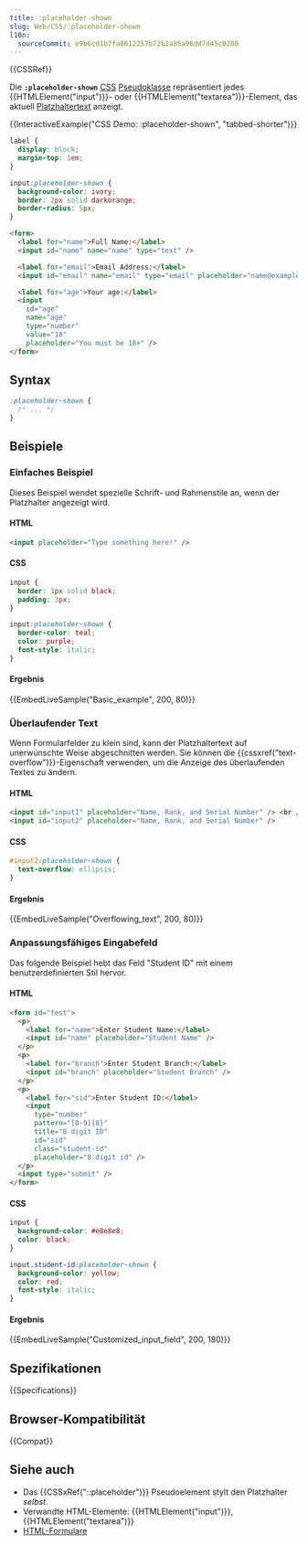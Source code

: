 ```yaml
---
title: :placeholder-shown
slug: Web/CSS/:placeholder-shown
l10n:
  sourceCommit: e9b6cd1b7fa8612257b72b2a85a96dd7d45c0200
---
```


{{CSSRef}}

Die **`:placeholder-shown`** [CSS](/de/docs/Web/CSS) [Pseudoklasse](/de/docs/Web/CSS/Pseudo-classes) repräsentiert jedes {{HTMLElement("input")}}- oder {{HTMLElement("textarea")}}-Element, das aktuell [Platzhaltertext](/de/docs/Web/HTML/Reference/Elements/input#placeholder) anzeigt.

{{InteractiveExample("CSS Demo: :placeholder-shown", "tabbed-shorter")}}

```css interactive-example
label {
  display: block;
  margin-top: 1em;
}

input:placeholder-shown {
  background-color: ivory;
  border: 2px solid darkorange;
  border-radius: 5px;
}
```

```html interactive-example
<form>
  <label for="name">Full Name:</label>
  <input id="name" name="name" type="text" />

  <label for="email">Email Address:</label>
  <input id="email" name="email" type="email" placeholder="name@example.com" />

  <label for="age">Your age:</label>
  <input
    id="age"
    name="age"
    type="number"
    value="18"
    placeholder="You must be 18+" />
</form>
```

## Syntax

```css
:placeholder-shown {
  /* ... */
}
```

## Beispiele

### Einfaches Beispiel

Dieses Beispiel wendet spezielle Schrift- und Rahmenstile an, wenn der Platzhalter angezeigt wird.

#### HTML

```html
<input placeholder="Type something here!" />
```

#### CSS

```css
input {
  border: 1px solid black;
  padding: 3px;
}

input:placeholder-shown {
  border-color: teal;
  color: purple;
  font-style: italic;
}
```

#### Ergebnis

{{EmbedLiveSample("Basic_example", 200, 80)}}

### Überlaufender Text

Wenn Formularfelder zu klein sind, kann der Platzhaltertext auf unerwünschte Weise abgeschnitten werden. Sie können die {{cssxref("text-overflow")}}-Eigenschaft verwenden, um die Anzeige des überlaufenden Textes zu ändern.

#### HTML

```html
<input id="input1" placeholder="Name, Rank, and Serial Number" /> <br /><br />
<input id="input2" placeholder="Name, Rank, and Serial Number" />
```

#### CSS

```css
#input2:placeholder-shown {
  text-overflow: ellipsis;
}
```

#### Ergebnis

{{EmbedLiveSample("Overflowing_text", 200, 80)}}

### Anpassungsfähiges Eingabefeld

Das folgende Beispiel hebt das Feld "Student ID" mit einem benutzerdefinierten Stil hervor.

#### HTML

```html
<form id="test">
  <p>
    <label for="name">Enter Student Name:</label>
    <input id="name" placeholder="Student Name" />
  </p>
  <p>
    <label for="branch">Enter Student Branch:</label>
    <input id="branch" placeholder="Student Branch" />
  </p>
  <p>
    <label for="sid">Enter Student ID:</label>
    <input
      type="number"
      pattern="[0-9]{8}"
      title="8 digit ID"
      id="sid"
      class="student-id"
      placeholder="8 digit id" />
  </p>
  <input type="submit" />
</form>
```

#### CSS

```css
input {
  background-color: #e8e8e8;
  color: black;
}

input.student-id:placeholder-shown {
  background-color: yellow;
  color: red;
  font-style: italic;
}
```

#### Ergebnis

{{EmbedLiveSample("Customized_input_field", 200, 180)}}

## Spezifikationen

{{Specifications}}

## Browser-Kompatibilität

{{Compat}}

## Siehe auch

- Das {{CSSxRef("::placeholder")}} Pseudoelement stylt den Platzhalter _selbst_.
- Verwandte HTML-Elemente: {{HTMLElement("input")}}, {{HTMLElement("textarea")}}
- [HTML-Formulare](/de/docs/Learn_web_development/Extensions/Forms)
